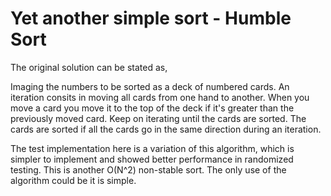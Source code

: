 # Yet another simple sort - Humble Sort

The original solution can be stated as,

Imaging the numbers to be sorted as a deck of numbered cards. An iteration consits in moving all cards from one hand to another. When you move a card you move it to the top of the deck if it's greater than the previously moved card. Keep on iterating until the cards are sorted. The cards are sorted if all the cards go in the same direction during an iteration. 

The test implementation here is a variation of this algorithm, which is simpler to implement and showed better performance in randomized testing. This is another O(N^2) non-stable sort. The only use of the algorithm could be it is simple.
